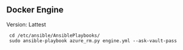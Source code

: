 
## Docker Engine 

Version: Lattest

````
 cd /etc/ansible/AnsiblePlaybooks/
 sudo ansible-playbook azure_rm.py engine.yml --ask-vault-pass
````

